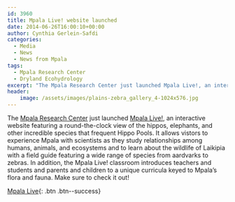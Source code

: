 ```yaml
---
id: 3960
title: Mpala Live! website launched
date: 2014-06-26T16:00:10+00:00
author: Cynthia Gerlein-Safdi
categories:
  - Media
  - News
  - News from Mpala
tags:
  - Mpala Research Center
  - Dryland Ecohydrology
excerpt: "The Mpala Research Center just launched Mpala Live!, an interactive website featuring a round-the-clock view of the hippos, elephants, and other incredible species that frequent Hippo Pools."
header:
    image: /assets/images/plains-zebra_gallery_4-1024x576.jpg
---
```



The <a href="http://mpala.org/" target="_blank">Mpala Research Center</a> just launched <a href="http://mpalalive.org/" target="_blank">Mpala Live!</a>, an interactive website featuring a round-the-clock view of the hippos, elephants, and other incredible species that frequent Hippo Pools.<!--more-->  It allows vistors to experience Mpala with scientists as they study relationships among humans, animals, and ecosystems and to learn about the wildlife of Laikipia with a field guide featuring a wide range of species from aardvarks to zebras. In addition, the Mpala Live! classroom introduces teachers and students and parents and children to a unique curricula keyed to Mpala&#8217;s flora and fauna. Make sure to check it out!

[Mpala Live](http://mpalalive.org/){: .btn .btn--success}

